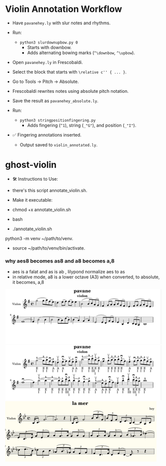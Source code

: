 # Violin Annotation Workflow

- Have `pavanehey.ly` with slur notes and rhythms.

- Run:
  - `python3 slurdownupbow.py 0`  
    - Starts with downbow.
    - Adds alternating bowing marks (`^\downbow`, `^\upbow`).

- Open `pavanehey.ly` in Frescobaldi.

- Select the block that starts with `\relative c'' { ... }`.

- Go to Tools → Pitch → Absolute.

- Frescobaldi rewrites notes using absolute pitch notation.

- Save the result as `pavanehey_absolute.ly`.

- Run:
  - `python3 stringpositionfingering.py`  
    - Adds fingering (`^1`), string (`_"G"`), and position (`_"I"`).

- ✅ Fingering annotations inserted.  
  - Output saved to `violin_annotated.ly`.

# ghost-violin
- 🛠️ Instructions to Use:

 -    there's this script  annotate_violin.sh.

 -   Make it executable:
- chmod +x annotate_violin.sh

 -    bash
- ./annotate_violin.sh

python3 -m venv ~/path/to/venv.
 - source ~/path/to/venv/bin/activate.
### why aes8 becomes as8 and a8 becomes a,8
 - aes is a falat and as is ab , lilypond normalize aes to as
- in relative mode, a8 is a lower octave (A3) when converted, to absolute, it becomes, a,8

![alt text](music1.png)
![alt text](music.png)
![alt text](heylamerpartition.png)
